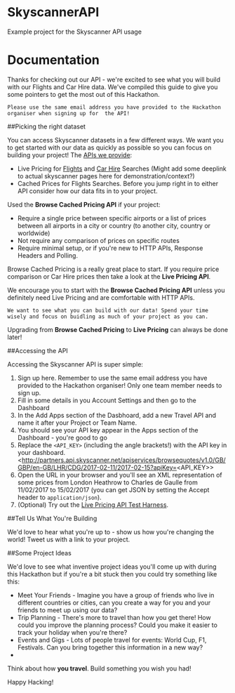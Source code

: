 # SkyscannerAPI
Example project for the Skyscanner API usage

# Documentation

Thanks for checking out our API - we're excited to see what you will build with our Flights and Car Hire data. We've compiled this guide to give you some pointers to get the most out of this Hackathon.

	Please use the same email address you have provided to the Hackathon organiser when signing up for 	the API!
	
##Picking the right dataset

You can access Skyscanner datasets in a few different ways. We want you to get started with our data as quickly as possible so you can focus on building your project! 
The [APIs we provide](http://business.skyscanner.net/portal/en-GB/Documentation/ApiOverview%5D):

* Live Pricing for [Flights](http://business.skyscanner.net/portal/en-GB/Documentation/FlightsLivePricingList) and [Car Hire](http://business.skyscanner.net/portal/en-GB/Documentation/CarHireLivePricing%5D) Searches (Might add some deeplink to actual skyscanner pages here for demonstration/context?)
* Cached Prices for Flights Searches. Before you jump right in to either API consider how our data fits in to your project.

Used the **Browse Cached Pricing API** if your project:

* Require a single price between specific airports or a list of prices between all airports in a city or country (to another city, country or worldwide)
* Not require any comparison of prices on specific routes
* Require minimal setup, or if you're new to HTTP APIs, Response Headers and Polling.

Browse Cached Pricing is a really great place to start. If you require price comparison or Car Hire prices then take a look at the **Live Pricing API**.

We encourage you to start with the **Browse Cached Pricing API** unless you definitely need Live Pricing and are comfortable with HTTP APIs.

	We want to see what you can build with our data! Spend your time wisely and focus on buidling as much of your project as you can.

Upgrading from **Browse Cached Pricing** to **Live Pricing** can always be done later!

##Accessing the API

Accessing the Skyscanner API is super simple:

1. Sign up here. Remember to use the same email address you have provided to the Hackathon organiser! Only one team member needs to sign up.
2. Fill in some details in you Account Settings and then go to the Dashboard
3. In the Add Apps section of the Dasbhoard, add a new Travel API and name it after your Project or Team Name.
4. You should see your API key appear in the Apps section of the Dashboard - you're good to go 
5. Replace the `<API_KEY>` (including the angle brackets!) with the API key in your dashboard. <http://partners.api.skyscanner.net/apiservices/browsequotes/v1.0/GB/GBP/en-GB/LHR/CDG/2017-02-11/2017-02-15?apiKey=<API_KEY>>
6. Open the URL in your browser and you'll see an XML representation of some prices from London Heathrow to Charles de Gaulle from 11/02/2017 to 15/02/2017 (you can get JSON by setting the Accept header to `application/json`).
7. (Optional) Try out the [Live Pricing API Test Harness](http://business.skyscanner.net/portal/en-GB/Documentation/FlightsLivePricingQuickStart).

##Tell Us What You're Building

We'd love to hear what you're up to - show us how you're changing the world! Tweet us with a link to your project.

##Some Project Ideas

We'd love to see what inventive project ideas you'll come up with during this Hackathon but if you're a bit stuck then you could try something like this:

* Meet Your Friends - Imagine you have a group of friends who live in different countries or cities, can you create a way for you and your friends to meet up using our data?
* Trip Planning - There's more to travel than how you get there! How could you improve the planning process? Could you make it easier to track your holiday when you're there?
* Events and Gigs - Lots of people travel for events: World Cup, F1, Festivals. Can you bring together this information in a new way?
* 
Think about how **you travel**. Build something you wish you had!

Happy Hacking!
